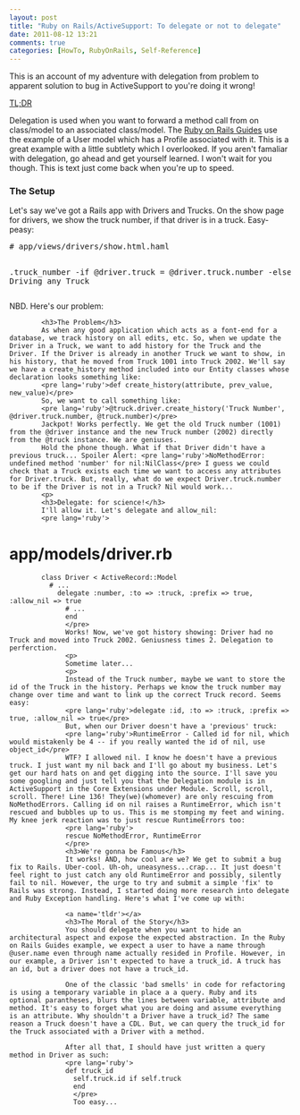 ```yaml
---
layout: post
title: "Ruby on Rails/ActiveSupport: To delegate or not to delegate"
date: 2011-08-12 13:21
comments: true
categories: [HowTo, RubyOnRails, Self-Reference]
---
```


This is an account of my adventure with delegation from problem to apparent solution to bug in ActiveSupport to you're doing it wrong! 
<!--more-->
<a href='#tldr'>TL;DR</a>

Delegation is used when you want to forward a method call from on class/model to an associated class/model. The <a href="http://guides.rubyonrails.org/active_support_core_extensions.html#method-delegation" title="Ruby on Rails Guide - Delegation">Ruby on Rails Guides</a> use the example of a User model which has a Profile associated with it. This is a great example with a little subtlety which I overlooked. If you aren't famaliar with delegation, go ahead and get yourself learned. I won't wait for you though. This is text just come back when you're up to speed.

<h3>The Setup</h3>
Let's say we've got a Rails app with Drivers and Trucks. On the show page for drivers, we show the truck number, if that driver is in a truck. Easy-peasy:
<pre lang='ruby'>
# app/views/drivers/show.html.haml

.truck_number
  -if @driver.truck
      = @driver.truck.number
        -else
            Not Driving any Truck
            </pre>
            NBD. Here's our problem: 

            <h3>The Problem</h3>
            As when any good application which acts as a font-end for a database, we track history on all edits, etc. So, when we update the Driver in a Truck, we want to add history for the Truck and the Driver. If the Driver is already in another Truck we want to show, in his history, that he moved from Truck 1001 into Truck 2002. We'll say we have a create_history method included into our Entity classes whose declaration looks something like:
            <pre lang='ruby'>def create_history(attribute, prev_value, new_value)</pre>
            So, we want to call something like: 
            <pre lang='ruby'>@truck.driver.create_history('Truck Number', @driver.truck.number, @truck.number)</pre>
            Jackpot! Works perfectly. We get the old Truck number (1001) from the @driver instance and the new Truck number (2002) directly from the @truck instance. We are geniuses.
            Hold the phone though. What if that Driver didn't have a previous truck... Spoiler Alert: <pre lang='ruby'>NoMethodError: undefined method 'number' for nil:NilClass</pre> I guess we could check that a Truck exists each time we want to access any attributes for Driver.truck. But, really, what do we expect Driver.truck.number to be if the Driver is not in a Truck? Nil would work...
            <p>
            <h3>Delegate: for science!</h3>
            I'll allow it. Let's delegate and allow_nil:
            <pre lang='ruby'>
# app/models/driver.rb

            class Driver < ActiveRecord::Model
              # ...
                delegate :number, :to => :truck, :prefix => true, :allow_nil => true
                  # ...
                  end
                  </pre>
                  Works! Now, we've got history showing: Driver had no Truck and moved into Truck 2002. Geniusness times 2. Delegation to perferction.
                  <p>
                  Sometime later...
                  <p>
                  Instead of the Truck number, maybe we want to store the id of the Truck in the history. Perhaps we know the truck number may change over time and want to link up the correct Truck record. Seems easy:
                  <pre lang='ruby'>delegate :id, :to => :truck, :prefix => true, :allow_nil => true</pre>
                  But, when our Driver doesn't have a 'previous' truck:
                  <pre lang='ruby'>RuntimeError - Called id for nil, which would mistakenly be 4 -- if you really wanted the id of nil, use object_id</pre>
                  WTF? I allowed nil. I know he doesn't have a previous truck. I just want my nil back and I'll go about my business. Let's get our hard hats on and get digging into the source. I'll save you some googling and just tell you that the Delegation module is in ActiveSupport in the Core Extensions under Module. Scroll, scroll, scroll. There! Line 136! They(we)(whomever) are only rescuing from NoMethodErrors. Calling id on nil raises a RuntimeError, which isn't rescued and bubbles up to us. This is me stomping my feet and wining. My knee jerk reaction was to just rescue RuntimeErrors too:
                  <pre lang='ruby'>
                  rescue NoMethodError, RuntimeError
                  </pre>
                  <h3>We're gonna be Famous</h3>
                  It works! AND, how cool are we? We get to submit a bug fix to Rails. Uber-cool. Uh-oh, uneasyness...crap... It just doesn't feel right to just catch any old RuntimeError and possibly, silently fail to nil. However, the urge to try and submit a simple 'fix' to Rails was strong. Instead, I started doing more research into delegate and Ruby Exception handling. Here's what I've come up with:

                  <a name='tldr'></a>
                  <h3>The Moral of the Story</h3>
                  You should delegate when you want to hide an architectural aspect and expose the expected abstraction. In the Ruby on Rails Guides example, we expect a user to have a name through @user.name even through name actually resided in Profile. However, in our example, a Driver isn't expected to have a truck_id. A truck has an id, but a driver does not have a truck_id. 

                  One of the classic 'bad smells' in code for refactoring is using a temporary variable in place a a query. Ruby and its optional parantheses, blurs the lines between variable, attribute and method. It's easy to forget what you are doing and assume everything is an attribute. Why shouldn't a Driver have a truck_id? The same reason a Truck doesn't have a CDL. But, we can query the truck_id for the Truck associated with a Driver with a method.

                  After all that, I should have just written a query method in Driver as such:
                  <pre lang='ruby'>
                  def truck_id
                    self.truck.id if self.truck
                    end
                    </pre>
                    Too easy...
